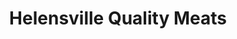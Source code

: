 ---
title: "Helensville Quality Meats"
url: /helensville/helensville-quality-meats/
shop: butcher
---